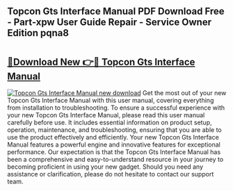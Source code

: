 ## Topcon Gts Interface Manual PDF Download Free - Part-xpw User Guide Repair - Service Owner Edition pqna8

# <h2><a href="http://bc67301.oget.top/?id=Topcon+Gts+Interface+Manual">🔗Download New 👉🔴 Topcon Gts Interface Manual</a></h2>

[![Topcon Gts Interface Manual new download](https://i.imgur.com/5g1atiW.png)](http://bc67301.oget.top/?id=Topcon+Gts+Interface+Manual)
Get the most out of your new Topcon Gts Interface Manual with this user manual, covering everything from installation to troubleshooting. To ensure a successful experience with your new Topcon Gts Interface Manual, please read this user manual carefully before use. It includes essential information on product setup, operation, maintenance, and troubleshooting, ensuring that you are able to use the product effectively and efficiently. Your new Topcon Gts Interface Manual features a powerful engine and innovative features for exceptional performance. Our expectation is that the Topcon Gts Interface Manual has been a comprehensive and easy-to-understand resource in your journey to becoming proficient in using your new gadget. Should you need any assistance or clarification, please do not hesitate to contact our support team.
